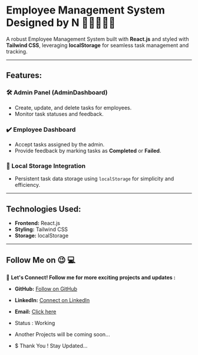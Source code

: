 # Employee Management System Designed by N 🏢👨‍💻👩‍💻  

A robust Employee Management System built with **React.js** and styled with **Tailwind CSS**, leveraging **localStorage** for seamless task management and tracking.

---

## Features:  
### 🛠️ Admin Panel  (AdminDashboard)
- Create, update, and delete tasks for employees.  
- Monitor task statuses and feedback.  

### ✔️ Employee Dashboard  
- Accept  tasks assigned by the admin.  
- Provide feedback by marking tasks as **Completed** or **Failed**.  

### 💾 Local Storage Integration  
- Persistent task data storage using `localStorage` for simplicity and efficiency.  

---

## Technologies Used:  
- **Frontend:** React.js  
- **Styling:** Tailwind CSS  
- **Storage:** localStorage  

---

## Follow Me on 😉  :computer:

🚀 **Let's Connect! Follow me for more exciting projects and updates :**

- **GitHub:**  [Follow on GitHub](https://github.com/Nishikant4246)
- **LinkedIn:** [Connect on LinkedIn](https://www.linkedin.com/in/nishikant-v-kshirsagar-483a2b259/)
- **Email:**  [Click here ](nishikantkshirsgar22@gmail.com)

- Status : Working 

- Another Projects will be coming soon...

- $ Thank You ! Stay Updated...
